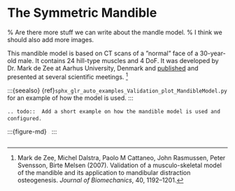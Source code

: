 # The Symmetric Mandible

% Are there more stuff we can write about the mandle model.
% I think we should also add more images.

This mandible model is based on CT scans of a ”normal” face of a
30-year-old male. It contains 24 hill-type muscles and 4 DoF. It was
developed by Dr. Mark de Zee at Aarhus University, Denmark and
[published](http://www.anybodytech.com/downloads/publications/?fwd=publications#zee2007)
and presented at several scientific meetings. [^cite_dezee2007]

:::{seealso}
{ref}`sphx_glr_auto_examples_Validation_plot_MandibleModel.py` for an
example of how the model is used.
:::

```{eval-rst}
.. todo::  Add a short example on how the mandible model is used and configured.
```

:::{figure-md}
<img src="image1.png" width="3.46978in">
:::

```{rubric} References
```

[^cite_dezee2007]: Mark de Zee, Michel Dalstra, Paolo M Cattaneo, John Rasmussen, Peter
    Svensson, Birte Melsen (2007). Validation of a musculo-skeletal model
    of the mandible and its application to mandibular distraction
    osteogenesis. *Journal of Biomechanics*, 40, 1192–1201.
